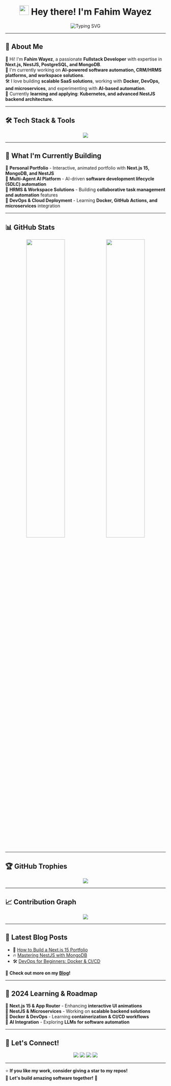 <h1 align="center"> 
  <img src="https://media.giphy.com/media/hvRJCLFzcasrR4ia7z/giphy.gif" width="30"> 
  Hey there! I'm Fahim Wayez 
</h1>

<p align="center">
  <img src="https://readme-typing-svg.herokuapp.com?font=Fira+Code&weight=600&size=23&pause=1000&color=0E9FDC&center=true&vCenter=true&width=650&height=45&lines=Fullstack+Developer+%7C+Technical+Project+Manager;MERN+Stack+%7C+Next.js+%7C+NestJS+%7C+PostgreSQL;Learning+Docker+%7C+Microservices+%7C+AI-Integration;Passionate+About+Building+Intelligent+Software!" alt="Typing SVG">
</p>

---

## 🚀 About Me
👋 Hi! I'm **Fahim Wayez**, a passionate **Fullstack Developer** with expertise in **Next.js, NestJS, PostgreSQL, and MongoDB**.  
🚀 I'm currently working on **AI-powered software automation, CRM/HRMS platforms, and workspace solutions**.  
🛠️ I love building **scalable SaaS solutions**, working with **Docker, DevOps, and microservices**, and experimenting with **AI-based automation**.  
🌱 Currently **learning and applying**: **Kubernetes, and advanced NestJS backend architecture.**  

---

## 🛠 Tech Stack & Tools 
<p align="center">
  <img src="https://skillicons.dev/icons?i=nextjs,nestjs,react,nodejs,express,javascript,typescript,python,php,java,c,cpp,cs,django,html,css,tailwind,bootstrap,angular,mysql,sqlserver,postgres,mongodb,leveldb,sqlite,git,vercel,postman,blockchain" />
</p>

---

## 📌 What I'm Currently Building 
📍 **Personal Portfolio** - Interactive, animated portfolio with **Next.js 15, MongoDB, and NestJS**  
📍 **Multi-Agent AI Platform** - AI-driven **software development lifecycle (SDLC) automation**  
📍 **HRMS & Workspace Solutions** - Building **collaborative task management and automation** features  
📍 **DevOps & Cloud Deployment** - Learning **Docker, GitHub Actions, and microservices** integration  

---

## 📊 GitHub Stats  
<p align="center">
  <img src="https://github-readme-stats.vercel.app/api?username=FahimWayez&show_icons=true&theme=tokyonight&count_private=true" width="49%" />
  <img src="https://github-readme-streak-stats.herokuapp.com/?user=FahimWayez&theme=tokyonight" width="49%" />
</p>

---

## 🏆 GitHub Trophies
<p align="center">
  <img src="https://github-profile-trophy.vercel.app/?username=FahimWayez&theme=tokyonight&no-frame=false&no-bg=false&margin-w=15&margin-h=15" />
</p>

---

## 📈 Contribution Graph
<p align="center">
  <img src="https://github-readme-activity-graph.vercel.app/graph?username=FahimWayez&theme=tokyo-night" />
</p>

---

## 📝 Latest Blog Posts
<!-- BLOG-POST-LIST:START -->
- 🚀 [How to Build a Next.js 15 Portfolio](https://yourblog.com)
- 🔥 [Mastering NestJS with MongoDB](https://yourblog.com)
- 🛠️ [DevOps for Beginners: Docker & CI/CD](https://yourblog.com)
<!-- BLOG-POST-LIST:END -->

📢 **Check out more on my [Blog](https://yourblog.com)!**  

---

## 🎯 2024 Learning & Roadmap  
🔹 **Next.js 15 & App Router** - Enhancing **interactive UI animations**  
🔹 **NestJS & Microservices** - Working on **scalable backend solutions**  
🔹 **Docker & DevOps** - Learning **containerization & CI/CD workflows**  
🔹 **AI Integration** - Exploring **LLMs for software automation**  

---

## 🤝 Let's Connect!
<p align="center">
  <a href="https://github.com/FahimWayez"><img src="https://img.shields.io/badge/GitHub-181717?style=for-the-badge&logo=github&logoColor=white" /></a>
  <a href="https://www.linkedin.com/in/fahimwayez"><img src="https://img.shields.io/badge/LinkedIn-0077B5?style=for-the-badge&logo=linkedin&logoColor=white" /></a>
  <a href="https://twitter.com/FahimWayez"><img src="https://img.shields.io/badge/Twitter-1DA1F2?style=for-the-badge&logo=twitter&logoColor=white" /></a>
  <a href="mailto:fahimwayez@gmail.com"><img src="https://img.shields.io/badge/Email-D14836?style=for-the-badge&logo=gmail&logoColor=white" /></a>
</p>

---

⭐ **If you like my work, consider giving a star to my repos!**  
🚀 **Let's build amazing software together!** 🚀
